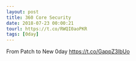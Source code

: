 ```yaml
---
layout: post
title: 360 Core Security
date: 2018-07-23 00:00:21
tourl: https://t.co/RWQI0aoPKR
tags: [0day]
---
```

From Patch to New 0day https://t.co/GappZ3IbUo